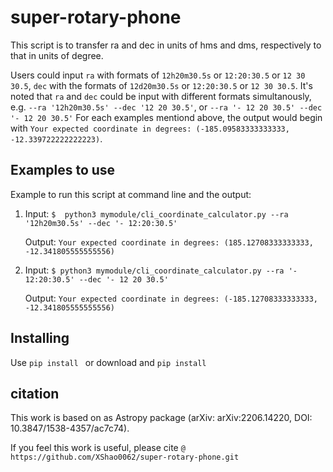 # super-rotary-phone
This script is to transfer ra and dec in units of hms and dms, respectively to that in units of degree. 

Users could input `ra` with formats of `12h20m30.5s` or `12:20:30.5` or `12 30 30.5`, `dec` with the formats of  `12d20m30.5s` or `12:20:30.5` or `12 30 30.5`. It's noted that `ra` and `dec` could be input with different formats simultanously, e.g. `--ra '12h20m30.5s' --dec '12 20 30.5'`, or `--ra '- 12 20 30.5' --dec '- 12 20 30.5'`
For each examples mentiond above, the output would begin with `Your expected coordinate in degrees: (-185.09583333333333, -12.339722222222223)`.

## Examples to use
Example to run this script at command line and the output: 
1. Input: `$  python3 mymodule/cli_coordinate_calculator.py --ra '12h20m30.5s' --dec '- 12:20:30.5'`
   
   Output: `Your expected coordinate in degrees: (185.12708333333333, -12.341805555555556)`
2. Input: `$ python3 mymodule/cli_coordinate_calculator.py --ra '- 12:20:30.5' --dec '- 12 20 30.5'`

   Output: `Your expected coordinate in degrees: (-185.12708333333333, -12.341805555555556)`

## Installing
Use `pip install ` or download and `pip install`

## citation
This work is based on as Astropy package (arXiv: arXiv:2206.14220, DOI: 10.3847/1538-4357/ac7c74).

If you feel this work is useful, please cite `@ https://github.com/XShao0062/super-rotary-phone.git`

 

